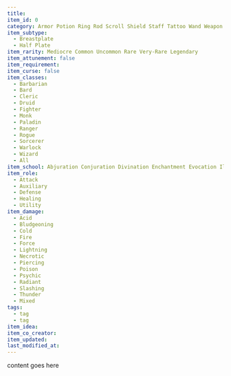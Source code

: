 ```yaml
---
title:
item_id: 0
category: Armor Potion Ring Rod Scroll Shield Staff Tattoo Wand Weapon Wondrous
item_subtype:
  - Breastplate
  - Half Plate
item_rarity: Mediocre Common Uncommon Rare Very-Rare Legendary
item_attunement: false
item_requirement:
item_curse: false
item_classes:
  - Barbarian
  - Bard
  - Cleric
  - Druid
  - Fighter
  - Monk
  - Paladin
  - Ranger
  - Rogue
  - Sorcerer
  - Warlock
  - Wizard
  - All
item_school: Abjuration Conjuration Divination Enchantment Evocation Illusion Necromancy Transmutation Unidentifiable Ancient
item_role:
  - Attack
  - Auxiliary
  - Defense
  - Healing
  - Utility
item_damage:
  - Acid
  - Bludgeoning
  - Cold
  - Fire
  - Force
  - Lightning
  - Necrotic
  - Piercing
  - Poison
  - Psychic
  - Radiant
  - Slashing
  - Thunder
  - Mixed
tags:
  - tag
  - tag
item_idea:
item_co_creator:
item_updated:
last_modified_at:
---
```


content goes here
